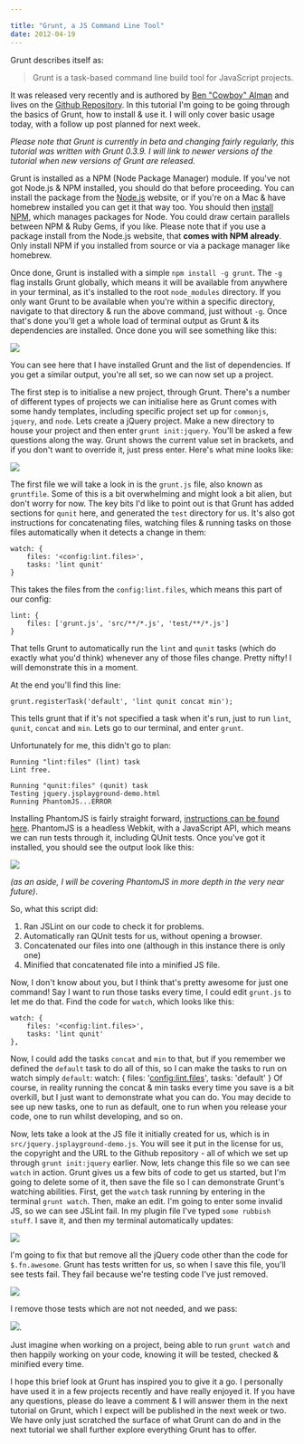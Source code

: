 ```yaml
---

title: "Grunt, a JS Command Line Tool"
date: 2012-04-19
---
```


Grunt describes itself as:

> Grunt is a task-based command line build tool for JavaScript projects.

It was released very recently and is authored by [Ben "Cowboy" Alman](http://benalman.com/) and lives on the [Github Repository](https://github.com/cowboy/grunt). In this tutorial I'm going to be going through the basics of Grunt, how to install & use it. I will only cover basic usage today, with a follow up post planned for next week.

_Please note that Grunt is currently in beta and changing fairly regularly, this tutorial was written with Grunt 0.3.9. I will link to newer versions of the tutorial when new versions of Grunt are released._

Grunt is installed as a NPM (Node Package Manager) module. If you've not got Node.js & NPM installed, you should do that before proceeding. You can install the package from the [Node.js](http://nodejs.org/) website, or if you're on a Mac & have homebrew installed you can get it that way too. You should then [install NPM](http://npmjs.org/), which manages packages for Node. You could draw certain parallels between NPM & Ruby Gems, if you like. Please note that if you use a package install from the Node.js website, that **comes with NPM already**. Only install NPM if you installed from source or via a package manager like homebrew.

Once done, Grunt is installed with a simple `npm install -g grunt`. The `-g` flag installs Grunt globally, which means it will be available from anywhere in your terminal, as it's installed to the root `node_modules` directory. If you only want Grunt to be available when you're within a specific directory, navigate to that directory & run the above command, just without `-g`. Once that's done you'll get a whole load of terminal output as Grunt & its dependencies are installed. Once done you will see something like this:

![](http://cl.ly/2G1z461139080p1S3K1g/Screen%20Shot%202012-04-18%20at%2020.15.02.png)

You can see here that I have installed Grunt and the list of dependencies. If you get a similar output, you're all set, so we can now set up a project.

The first step is to initialise a new project, through Grunt. There's a number of different types of projects we can initialise here as Grunt comes with some handy templates, including specific project set up for `commonjs`, `jquery`, and `node`. Lets create a jQuery project. Make a new directory to house your project and then enter `grunt init:jquery`. You'll be asked a few questions along the way. Grunt shows the current value set in brackets, and if you don't want to override it, just press enter. Here's what mine looks like:

![](http://cl.ly/3X280k1h031O0l0Q1u2P/Screen%20Shot%202012-04-18%20at%2019.14.03.png)

The first file we will take a look in is the `grunt.js` file, also known as `gruntfile`. Some of this is a bit overwhelming and might look a bit alien, but don't worry for now. The key bits I'd like to point out is that Grunt has added sections for `qunit` here, and generated the `test` directory for us. It's also got instructions for concatenating files, watching files & running tasks on those files automatically when it detects a change in them:

    watch: {
    	files: '<config:lint.files>',
    	tasks: 'lint qunit'
    }

This takes the files from the `config:lint.files`, which means this part of our config:

    lint: {
    	files: ['grunt.js', 'src/**/*.js', 'test/**/*.js']
    }

That tells Grunt to automatically run the `lint` and `qunit` tasks (which do exactly what you'd think) whenever any of those files change. Pretty nifty! I will demonstrate this in a moment.

At the end you'll find this line:

    grunt.registerTask('default', 'lint qunit concat min');

This tells grunt that if it's not specified a task when it's run, just to run `lint`, `qunit`, `concat` and `min`. Lets go to our terminal, and enter `grunt`.

Unfortunately for me, this didn't go to plan:

    Running "lint:files" (lint) task
    Lint free.

    Running "qunit:files" (qunit) task
    Testing jquery.jsplayground-demo.html
    Running PhantomJS...ERROR

Installing PhantomJS is fairly straight forward, [instructions can be found here](http://code.google.com/p/phantomjs/wiki/Installation). PhantomJS is a headless Webkit, with a JavaScript API, which means we can run tests through it, including QUnit tests. Once you've got it installed, you should see the output look like this:

![](http://cl.ly/0B0L1t2E273j1900223A/Screen%20Shot%202012-04-18%20at%2019.24.44.png)

_(as an aside, I will be covering PhantomJS in more depth in the very near future)_.

So, what this script did:

1. Ran JSLint on our code to check it for problems.
2. Automatically ran QUnit tests for us, without opening a browser.
3. Concatenated our files into one (although in this instance there is only one)
4. Minified that concatenated file into a minified JS file.

Now, I don't know about you, but I think that's pretty awesome for just one command! Say I want to run those tasks every time, I could edit `grunt.js` to let me do that. Find the code for `watch`, which looks like this:

    watch: {
    	files: '<config:lint.files>',
    	tasks: 'lint qunit'
    },

Now, I could add the tasks `concat` and `min` to that, but if you remember we defined the `default` task to do all of this, so I can make the tasks to run on watch simply `default`:
watch: {
files: '<config:lint.files>',
tasks: 'default'
}
Of course, in reality running the concat & min tasks every time you save is a bit overkill, but I just want to demonstrate what you can do. You may decide to see up new tasks, one to run as default, one to run when you release your code, one to run whilst developing, and so on.

Now, lets take a look at the JS file it initially created for us, which is in `src/jquery.jsplayground-demo.js`. You will see it put in the license for us, the copyright and the URL to the Github repository - all of which we set up through `grunt init:jquery` earlier. Now, lets change this file so we can see `watch` in action. Grunt gives us a few bits of code to get us started, but I'm going to delete some of it, then save the file so I can demonstrate Grunt's watching abilities. First, get the `watch` task running by entering in the terminal `grunt watch`. Then, make an edit. I'm going to enter some invalid JS, so we can see JSLint fail. In my plugin file I've typed `some rubbish stuff`. I save it, and then my terminal automatically updates:

![](http://cl.ly/2H363C2Y2z1x3B2t3B1U/Screen%20Shot%202012-04-18%20at%2019.52.40.png)

I'm going to fix that but remove all the jQuery code other than the code for `$.fn.awesome`. Grunt has tests written for us, so when I save this file, you'll see tests fail. They fail because we're testing code I've just removed.

![](http://cl.ly/1L343g2G3E0n2x0X1V2F/Screen%20Shot%202012-04-18%20at%2019.56.24.png)

I remove those tests which are not not needed, and we pass:

![](http://cl.ly/1I3g3H470i2K3G401h2l/Screen%20Shot%202012-04-18%20at%2019.58.04.png).

Just imagine when working on a project, being able to run `grunt watch` and then happily working on your code, knowing it will be tested, checked & minified every time.

I hope this brief look at Grunt has inspired you to give it a go. I personally have used it in a few projects recently and have really enjoyed it. If you have any questions, please do leave a comment & I will answer them in the next tutorial on Grunt, which I expect will be published in the next week or two. We have only just scratched the surface of what Grunt can do and in the next tutorial we shall further explore everything Grunt has to offer.
